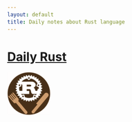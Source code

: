 ```yaml
---
layout: default
title: Daily notes about Rust language
---
```


# [Daily Rust](daily-rust.github.io)

[![](/static/daily_rust_logo_min.png)](daily-rust.github.io)
